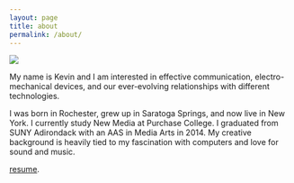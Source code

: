 ```yaml
---
layout: page
title: about
permalink: /about/
---
```


<!-- <div class="img_row">
  <img class="col two" src="/img/kae.jpg"/>
</div> -->

<img src="{{ site.baseurl }}/img/kae.jpg">


<br>


<!-- <h1>currently.</h1> -->
<!-- <h2>Empowering each other.</h2> -->
<!-- <h3> -->

 <p>

My name is Kevin and I am interested in effective communication, electro-mechanical devices, and our ever-evolving relationships with different technologies.</p>

<p>I was born in Rochester, grew up in Saratoga Springs, and now live in New York. I currently study New Media at Purchase College. I graduated from SUNY Adirondack with an AAS in Media Arts in 2014. My creative background is heavily tied to my fascination with computers and love for sound and music.</p>

[resume](http://kevinegbert.com/resume.pdf).
<!--
 <p></p>

<h1><p>somethings I have done in the past...</p></h1>

 <p>Contributor to From Under the Bed, a radio show on WPSR</p>

<p>Had photography featured in the Best of College & High School Photography 2014, a full-color hard cover publication. Over 16,600 student photos were submitted for the contest from the U.S., Canada and around the world.</p> -->
